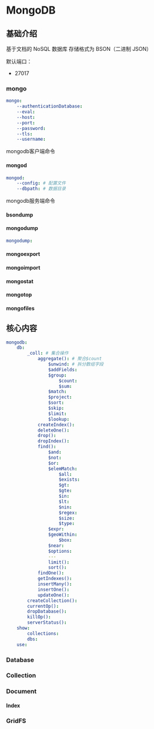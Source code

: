 # MongoDB

## 基础介绍

基于文档的 NoSQL 数据库
存储格式为 BSON（二进制 JSON）


默认端口：
- 27017


### mongo
```yaml
mongo:
    --authenticationDatabase:
    --eval:
    --host:
    --port:
    --password:
    --tls:
    --username:
```

mongodb客户端命令


#### mongod
```yaml
mongod:
    --config: # 配置文件
    --dbpath: # 数据目录
```


mongodb服务端命令


#### bsondump

#### mongodump
```yaml
mongodump:

```


#### mongoexport

#### mongoimport


#### mongostat

#### mongotop


#### mongofiles

## 核心内容
```yaml
mongodb:
    db:
        _coll: # 集合操作
            aggregate(): # 聚合$count
                $unwind: # 拆分数组字段
                $addFields:
                $group:
                    $count:
                    $sum:
                $match:
                $project:
                $sort:
                $skip:
                $limit:
                $lookup:
            createIndex():
            deleteOne():
            drop():
            dropIndex():
            find():
                $and:
                $not:
                $or:
                $elemMatch:
                    $all:
                    $exists:
                    $gt:
                    $gte:
                    $in:
                    $lt:
                    $nin:
                    $regex:
                    $size:
                    $type:
                $expr:
                $geoWithin:
                    $box:
                $near:
                $options:
                ---
                limit():
                sort():
            findOne():
            getIndexes():
            insertMany():
            insertOne():
            updateOne():
        createCollection():
        currentOp():
        dropDatabase():
        killOp():
        serverStatus():
    show:
        collections:
        dbs:
    use:
```



### Database




### Collection





### Document



#### Index



### GridFS
